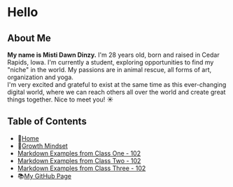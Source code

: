 # Hello

## About Me 
**My name is Misti Dawn Dinzy.** I'm 28 years old, born and raised in Cedar Rapids, Iowa. 
I'm currently a student, exploring opportunities to find my \"niche" in the world. 
My passions are in animal rescue, all forms of art, organization and yoga.  
I'm very excited and grateful to exist at the same time as this ever-changing digital world, where we can reach others all over the world and create great things together. 
Nice to meet you! ☀️

 
## **Table of Contents**
- 🏡[Home](/README.md)
- 💭[Growth Mindset](/growthmindset.md)
- [Markdown Examples from Class One - 102](/markdownexamples.md)
- [Markdown Examples from Class Two - 102](/markdownexamples.md)
- [Markdown Examples from Class Three - 102](/markdownexamples.md)
- 📚[My GitHub Page](www.github.com/mistidinzy)
